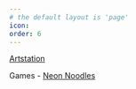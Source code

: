 ```yaml
---
# the default layout is 'page'
icon: 
order: 6
---
```



[Artstation](https://www.artstation.com/owenmcmanushttps:/)

Games - [Neon Noodles](https://store.steampowered.com/app/990900/Neon_Noodles/)
